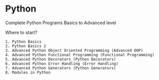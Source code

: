 # Python
Complete Python Programs Basics to Advanced level

Where to start?

    1. Python Basics
    2. Python Basics 2
    3. Advanced Python Object Oriented Programming (Advanced OOP)
    4. Advanced Python Functional Programming (Functional Programming)
    5. Advanced Python Decorators (Python Decorators)
    6. Advanced Python Error Handling (Error Handling)
    7. Advanced Python Generators (Python Generators)
    8. Modules in Python
